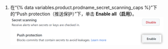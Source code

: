 1. 在“{% data variables.product.prodname_secret_scanning_caps %}”下的“Push protection（推送保护）”下，单击 **Enable all（启用）**。 ![显示如何为仓库启用 {% data variables.product.prodname_secret_scanning %} 推送保护的屏幕截图](/assets/images/help/repository/secret-scanning-enable-push-protection.png)
